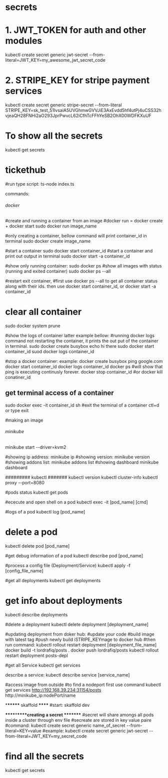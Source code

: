 # secrets

# 1. JWT_TOKEN for auth and other modules

kubectl create secret generic jwt-secret --from-literal=JWT_KEY=my_awesome_jwt_secret_code

# 2. STRIPE_KEY for stripe payment services

kubectl create secret generic stripe-secret --from-literal STRIPE_KEY=sk_test_51IvsaiA5UVGhmwGVVJiE3AxEvdd5hf4utPj4uCSS32hvjeaQH28FNHi2aO293JprPwvcL62iCfhTcFFhYeSB2OhX00WDFKXuUF

# To show all the secrets

kubectl get secrets

# tickethub

#run type script:
ts-node index.ts

commands:

###### docker

#create and running a container from an image
#docker run = docker create + docker start
sudo docker run image_name

#only creating a container, bellow command will print container_id in terminal
sudo docker create image_name

#start a container
sudo docker start container_id
#start a container and print out output in terminal
sudo docker start -a container_id

#show only running container:
sudo docker ps
#show all images with status (running and exited container)
sudo docker ps --all

#restart exit container,
#first use docker ps --all to get all container status along with their ids. then use docker start container_id, or docker start -a container_id

# clear all container

sudo docker system prune

#show the logs of container latter example bellow:
#running docker logs command not restarting the container, it prints the out put of the container in terminal.
sudo docker create busybox echo hi there
sudo docker start container_id
suod docker logs container_id

#stop a docker container:
example:
docker create busybox ping google.com
docker start container_id
docker logs container_id
docker ps #will show that ping is executing continusly forever.
docker stop container_id
#or
docker kill conatiner_id

## get terminal access of a container

sudo docker exec -it container_id sh
#exit the terminal of a container
ctl+d or type exit

#making an image

###### minikube

minikube start --driver=kvm2

#showing ip address:
minikube ip
#showing version:
minikube version
#showing addons list:
minikube addons list
#showing dashboard
minikube dashboard

######### kubectl #######
kubectl version
kubectl cluster-info
kubectl proxy --port=8080

#pods status
kubectl get pods

#ececute and open shell on a pod
kubectl exec -it [pod_name] [cmd]

#logs of a pod
kubectl log [pod_name]

# delete a pod

kubectl delete pod [pod_name]

#get debug information of a pod
kubectl describe pod [pod_name]

#process a config file (Deployment/Service)
kubectl apply -f [config_file_name]

#get all deployments
kubectl get deployments

# get info about deployments

kubectl describe deployments

#delete a deployment
kubectl delete deployment [deployment_name]

#updating deployment from doker hub:
#update your code
#build image with latest tag
#push newly build iSTRIPE_KEYmage to docker hub
#then run command: kubectl rollout restart deployment [deployment_file_name]
docker build -t lordrafiq/posts .
docker push lordrafiq/posts
kubectl rollout restart deployment posts-depl

#get all Service
kubectl get services

describe a service:
kubectl describe service [service_name]

#access image from outside
#to find a nodeport first use command
kubectl get services
http://192.168.39.234:31154/posts
http://minikube_ip:nodePort/name

\***\*\*\*\*\*** skaffold **\*\*\*\***
#start:
skaffold dev

**\*\*\*\***\***\*\*\*\***creating a secret **\*\***\*\*\***\*\***
#secret will share amongs all pods inside a cluster through env file
#secreate are stored in key value paire
#command:
kubectl create secret generic name_of_secret --from-literal=KEY=value
#example:
kubectl create secret generic jwt-secret --from-literal=JWT_KEY=my_secret_code

# find all the secrets

kubectl get secrets
